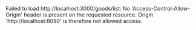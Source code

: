Failed to load http://localhost:3000/goods/list: No 'Access-Control-Allow-Origin' header is present on the requested resource. Origin 'http://localhost:8080' is therefore not allowed access.

